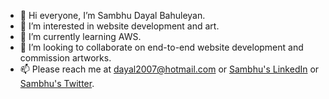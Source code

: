 - 👋 Hi everyone, I’m Sambhu Dayal Bahuleyan.
- 👀 I’m interested in website development and art.
- 🌱 I’m currently learning AWS.
- 💞️ I’m looking to collaborate on end-to-end website development and commission artworks.
- 📫 Please reach me at dayal2007@hotmail.com or [Sambhu's LinkedIn](https://www.linkedin.com/in/sambhudayalb) or [Sambhu's Twitter](@SambhuDayal).
